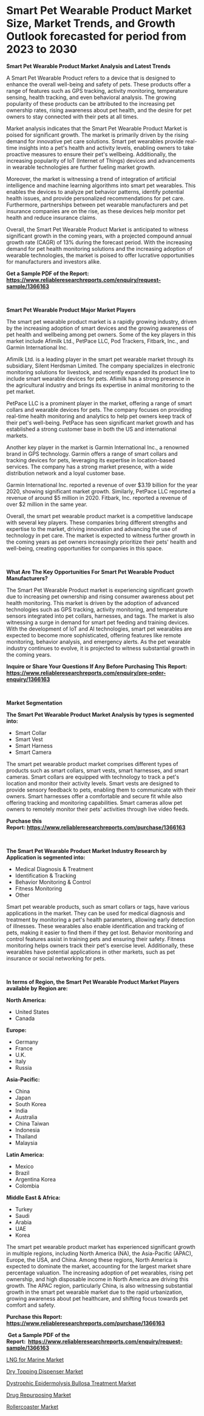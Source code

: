 <p><h1>Smart Pet Wearable Product Market Size, Market Trends, and Growth Outlook forecasted for period from 2023 to 2030</h1></p><p><strong>Smart Pet Wearable Product Market Analysis and Latest Trends</strong></p>
<p><p>A Smart Pet Wearable Product refers to a device that is designed to enhance the overall well-being and safety of pets. These products offer a range of features such as GPS tracking, activity monitoring, temperature sensing, health tracking, and even behavioral analysis. The growing popularity of these products can be attributed to the increasing pet ownership rates, rising awareness about pet health, and the desire for pet owners to stay connected with their pets at all times.</p><p>Market analysis indicates that the Smart Pet Wearable Product Market is poised for significant growth. The market is primarily driven by the rising demand for innovative pet care solutions. Smart pet wearables provide real-time insights into a pet's health and activity levels, enabling owners to take proactive measures to ensure their pet's wellbeing. Additionally, the increasing popularity of IoT (Internet of Things) devices and advancements in wearable technologies are further fueling market growth.</p><p>Moreover, the market is witnessing a trend of integration of artificial intelligence and machine learning algorithms into smart pet wearables. This enables the devices to analyze pet behavior patterns, identify potential health issues, and provide personalized recommendations for pet care. Furthermore, partnerships between pet wearable manufacturers and pet insurance companies are on the rise, as these devices help monitor pet health and reduce insurance claims.</p><p>Overall, the Smart Pet Wearable Product Market is anticipated to witness significant growth in the coming years, with a projected compound annual growth rate (CAGR) of 13% during the forecast period. With the increasing demand for pet health monitoring solutions and the increasing adoption of wearable technologies, the market is poised to offer lucrative opportunities for manufacturers and investors alike.</p></p>
<p><strong>Get a Sample PDF of the Report:&nbsp; <a href="https://www.reliableresearchreports.com/enquiry/request-sample/1366163">https://www.reliableresearchreports.com/enquiry/request-sample/1366163</a></strong></p>
<p>&nbsp;</p>
<p><strong>Smart Pet Wearable Product Major Market Players</strong></p>
<p><p>The smart pet wearable product market is a rapidly growing industry, driven by the increasing adoption of smart devices and the growing awareness of pet health and wellbeing among pet owners. Some of the key players in this market include Afimilk Ltd., PetPace LLC, Pod Trackers, Fitbark, Inc., and Garmin International Inc.</p><p>Afimilk Ltd. is a leading player in the smart pet wearable market through its subsidiary, Silent Herdsman Limited. The company specializes in electronic monitoring solutions for livestock, and recently expanded its product line to include smart wearable devices for pets. Afimilk has a strong presence in the agricultural industry and brings its expertise in animal monitoring to the pet market.</p><p>PetPace LLC is a prominent player in the market, offering a range of smart collars and wearable devices for pets. The company focuses on providing real-time health monitoring and analytics to help pet owners keep track of their pet's well-being. PetPace has seen significant market growth and has established a strong customer base in both the US and international markets.</p><p>Another key player in the market is Garmin International Inc., a renowned brand in GPS technology. Garmin offers a range of smart collars and tracking devices for pets, leveraging its expertise in location-based services. The company has a strong market presence, with a wide distribution network and a loyal customer base.</p><p>Garmin International Inc. reported a revenue of over $3.19 billion for the year 2020, showing significant market growth. Similarly, PetPace LLC reported a revenue of around $5 million in 2020. Fitbark, Inc. reported a revenue of over $2 million in the same year.</p><p>Overall, the smart pet wearable product market is a competitive landscape with several key players. These companies bring different strengths and expertise to the market, driving innovation and advancing the use of technology in pet care. The market is expected to witness further growth in the coming years as pet owners increasingly prioritize their pets' health and well-being, creating opportunities for companies in this space.</p></p>
<p>&nbsp;</p>
<p><strong>What Are The Key Opportunities For Smart Pet Wearable Product Manufacturers?</strong></p>
<p><p>The Smart Pet Wearable Product market is experiencing significant growth due to increasing pet ownership and rising consumer awareness about pet health monitoring. This market is driven by the adoption of advanced technologies such as GPS tracking, activity monitoring, and temperature sensors integrated into pet collars, harnesses, and tags. The market is also witnessing a surge in demand for smart pet feeding and training devices. With the development of IoT and AI technologies, smart pet wearables are expected to become more sophisticated, offering features like remote monitoring, behavior analysis, and emergency alerts. As the pet wearable industry continues to evolve, it is projected to witness substantial growth in the coming years.</p></p>
<p><strong>Inquire or Share Your Questions If Any Before Purchasing This Report: <a href="https://www.reliableresearchreports.com/enquiry/pre-order-enquiry/1366163">https://www.reliableresearchreports.com/enquiry/pre-order-enquiry/1366163</a></strong></p>
<p>&nbsp;</p>
<p><strong>Market Segmentation</strong></p>
<p><strong>The Smart Pet Wearable Product Market Analysis by types is segmented into:</strong></p>
<p><ul><li>Smart Collar</li><li>Smart Vest</li><li>Smart Harness</li><li>Smart Camera</li></ul></p>
<p><p>The smart pet wearable product market comprises different types of products such as smart collars, smart vests, smart harnesses, and smart cameras. Smart collars are equipped with technology to track a pet's location and monitor their activity levels. Smart vests are designed to provide sensory feedback to pets, enabling them to communicate with their owners. Smart harnesses offer a comfortable and secure fit while also offering tracking and monitoring capabilities. Smart cameras allow pet owners to remotely monitor their pets' activities through live video feeds.</p></p>
<p><strong>Purchase this Report:&nbsp;<a href="https://www.reliableresearchreports.com/purchase/1366163">https://www.reliableresearchreports.com/purchase/1366163</a></strong></p>
<p>&nbsp;</p>
<p><strong>The Smart Pet Wearable Product Market Industry Research by Application is segmented into:</strong></p>
<p><ul><li>Medical Diagnosis & Treatment</li><li>Identification & Tracking</li><li>Behavior Monitoring & Control</li><li>Fitness Monitoring</li><li>Other</li></ul></p>
<p><p>Smart pet wearable products, such as smart collars or tags, have various applications in the market. They can be used for medical diagnosis and treatment by monitoring a pet's health parameters, allowing early detection of illnesses. These wearables also enable identification and tracking of pets, making it easier to find them if they get lost. Behavior monitoring and control features assist in training pets and ensuring their safety. Fitness monitoring helps owners track their pet's exercise level. Additionally, these wearables have potential applications in other markets, such as pet insurance or social networking for pets.</p></p>
<p>&nbsp;</p>
<p><strong>In terms of Region, the Smart Pet Wearable Product Market Players available by Region are:</strong></p>
<p>
    <p> <strong> North America: </strong>
        <ul>
            <li>United States</li>
            <li>Canada</li>
        </ul>
        </p> 
    <p> <strong> Europe: </strong>
        <ul>
            <li>Germany</li>
            <li>France</li>
            <li>U.K.</li>
            <li>Italy</li>
            <li>Russia</li>
        </ul>
        </p> 
    <p> <strong> Asia-Pacific: </strong>
        <ul>
            <li>China</li>
            <li>Japan</li>
            <li>South Korea</li>
            <li>India</li>
            <li>Australia</li>
            <li>China Taiwan</li>
            <li>Indonesia</li>
            <li>Thailand</li>
            <li>Malaysia</li>
        </ul>
        </p> 
    <p> <strong> Latin America: </strong>
        <ul>
            <li>Mexico</li>
            <li>Brazil</li>
            <li>Argentina Korea</li>
            <li>Colombia</li>
        </ul>
        </p> 
    <p> <strong> Middle East & Africa: </strong>
        <ul>
            <li>Turkey</li>
            <li>Saudi</li>
            <li>Arabia</li>
            <li>UAE</li>
            <li>Korea</li>
        </ul>
    </p>
    </p>
<p><p>The smart pet wearable product market has experienced significant growth in multiple regions, including North America (NA), the Asia-Pacific (APAC), Europe, the USA, and China. Among these regions, North America is expected to dominate the market, accounting for the largest market share percentage valuation. The increasing adoption of pet wearables, rising pet ownership, and high disposable income in North America are driving this growth. The APAC region, particularly China, is also witnessing substantial growth in the smart pet wearable market due to the rapid urbanization, growing awareness about pet healthcare, and shifting focus towards pet comfort and safety.</p></p>
<p><strong>Purchase this Report: <a href="https://www.reliableresearchreports.com/purchase/1366163">https://www.reliableresearchreports.com/purchase/1366163</a></strong></p>
<p>&nbsp;<strong>Get a Sample PDF of the Report:&nbsp;&nbsp;<a href="https://www.reliableresearchreports.com/enquiry/request-sample/1366163">https://www.reliableresearchreports.com/enquiry/request-sample/1366163</a></strong></p>
<p><strong></strong></p>
<p><p><a href="https://github.com/vimar16th/Market-Research-Report-List-1/blob/main/lng-for-marine-market.md">LNG for Marine Market</a></p><p><a href="https://www.linkedin.com/pulse/dry-topping-dispenser-market-research-report-provides-thorough-yxqkf/">Dry Topping Dispenser Market</a></p><p><a href="https://medium.com/@joanobrien1990/dystrophic-epidermolysis-bullosa-treatment-market-size-cagr-trends-2024-2030-2d3a8248d16c">Dystrophic Epidermolysis Bullosa Treatment Market</a></p><p><a href="https://medium.com/@tiffanytran1905/drug-repurposing-market-size-cagr-trends-2024-2030-91bc06df7169">Drug Repurposing Market</a></p><p><a href="https://www.linkedin.com/pulse/rollercoaster-market-research-report-provides-thorough-industry-caesf/">Rollercoaster Market</a></p></p>